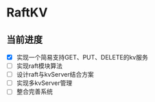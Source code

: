# RaftKV
## 当前进度
- [x] 实现一个简易支持GET、PUT、DELETE的kv服务
- [ ] 实现raft模块算法
- [ ] 设计raft与kvServer结合方案
- [ ] 实现多kvServer管理
- [ ] 整合完善系统